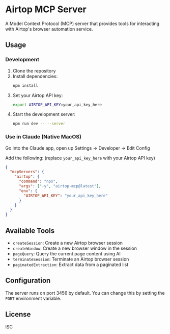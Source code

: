 # Airtop MCP Server

A Model Context Protocol (MCP) server that provides tools for interacting with Airtop's browser automation service.

## Usage

### Development

1. Clone the repository
2. Install dependencies:
   ```bash
   npm install
   ```
3. Set your Airtop API key:
   ```bash
   export AIRTOP_API_KEY=your_api_key_here
   ```
4. Start the development server:
   ```bash
   npm run dev -- --server
   ```

### Use in Claude (Native MacOS)

Go into the Claude app, open up Settings -> Developer -> Edit Config

Add the following:
(replace `your_api_key_here` with your Airtop API key)

```json
{
  "mcpServers": {
    "airtop": {
      "command": "npx",
      "args": ["-y", "airtop-mcp@latest"],
      "env": {
        "AIRTOP_API_KEY": "your_api_key_here"
      }
    }
  }
}
```

## Available Tools

- `createSession`: Create a new Airtop browser session
- `createWindow`: Create a new browser window in the session
- `pageQuery`: Query the current page content using AI
- `terminateSession`: Terminate an Airtop browser session
- `paginatedExtraction`: Extract data from a paginated list

## Configuration

The server runs on port 3456 by default. You can change this by setting the `PORT` environment variable.

## License

ISC
